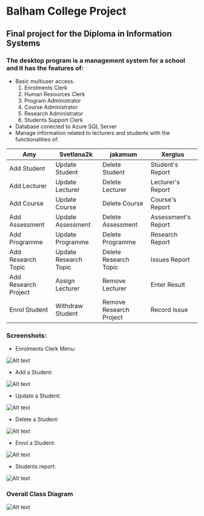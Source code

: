 # Balham College Project
## Final project for the Diploma in Information Systems
### The desktop program is a management system for a school and it has the features of:
- Basic multiuser access.
  1. Enrolments Clerk
  2. Human Resources Clerk
  3. Program Administrator
  4. Course Administrator
  5. Research Administrator
  6. Students Support Clerk
- Database conected to Azure SQL Server
- Manage information related to lecturers and students with the functionalities of:

| Amy | Svetlana2k | jakamum | Xergius |
| --- | --- | --- | --- |
| Add Student | Update Student | Delete Student | Student's Report |
| Add Lecturer | Update Lecturer | Delete Lecturer | Lecturer's Report |
| Add Course | Update Course | Delete Course | Course's Report |
| Add Assessment | Update Assessment | Delete Assessment | Assessment's Report |
| Add Programme | Update Programme | Delete Programme | Research Report |
| Add Research Topic | Update Research Topic | Delete Research Topic | Issues Report |
| Add Research Project | Assign Lecturer | Remove Lecturer | Enter Result |
| Enrol Student | Withdraw Student | Remove Research Project | Record Issue |

### Screenshots:
- Enrolments Clerk Menu:

![Alt text](https://balhamstorage.blob.core.windows.net/balham-desk-images/enrol_menu.png)

- Add a Student:

![Alt text](https://balhamstorage.blob.core.windows.net/balham-desk-images/add_student.png)

- Update a Student:

![Alt text](https://balhamstorage.blob.core.windows.net/balham-desk-images/update_student.png)

- Delete a Student:

![Alt text](https://balhamstorage.blob.core.windows.net/balham-desk-images/delete_student.png)

- Enrol a Student:

![Alt text](https://balhamstorage.blob.core.windows.net/balham-desk-images/enrol_student.png)

- Students report:

![Alt text](https://balhamstorage.blob.core.windows.net/balham-desk-images/report_student.png)

### Overall Class Diagram

![Alt text](https://balhamstorage.blob.core.windows.net/balham-desk-images/Class_diagram.png)
